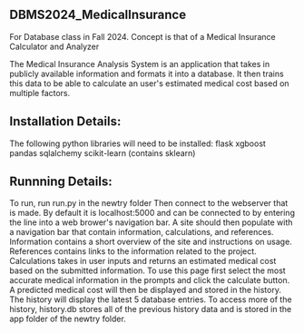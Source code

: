 ## DBMS2024_MedicalInsurance
For Database class in Fall 2024. Concept is that of a Medical Insurance Calculator and Analyzer

The Medical Insurance Analysis System is an application that takes in publicly available information and formats it into a database. It then trains this data to be able to calculate an user's estimated medical cost based on multiple factors.


## Installation Details:

The following python libraries will need to be installed:
flask
xgboost
pandas
sqlalchemy
scikit-learn (contains sklearn)


## Runnning Details:

To run, run run.py in the newtry folder
Then connect to the webserver that is made. By default it is localhost:5000 and can be connected to by entering the line into a web brower's navigation bar.
A site should then populate with a navigation bar that contain information, calculations, and references.
	Information contains a short overview of the site and instructions on usage.
	References contains links to the information related to the project.
	Calculations takes in user inputs and returns an estimated medical cost based on the submitted information.
		To use this page first select the most accurate medical information in the prompts and click the calculate button.
 		A predicted medical cost will then be displayed and stored in the history.
  		The history will display the latest 5 database entries.
   		To access more of the history, history.db stores all of the previous history data and is stored in  the app folder of the newtry folder.
